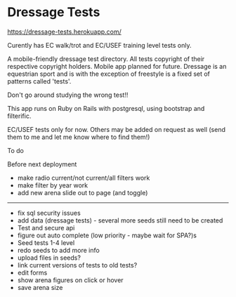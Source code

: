 # Dressage Tests

https://dressage-tests.herokuapp.com/

Curently has EC walk/trot and EC/USEF training level tests only. 

A mobile-friendly dressage test directory. All tests copyright of their respective copyright holders.
Mobile app planned for future. Dressage is an equestrian sport and is with the exception of freestyle is a fixed set of patterns called 'tests'.

Don't go around studying the wrong test!!

This app runs on Ruby on Rails with postgresql, using bootstrap and filterific. 

EC/USEF tests only for now. Others may be added on request as well (send them to me and let me know where to find them!)

To do

Before next deployment
- make radio current/not current/all filters work
- make filter by year work 
- add new arena slide out to page (and toggle)

****

- fix sql security issues
- add data (dressage tests) - several more seeds still need to be created
- Test and secure api
- figure out auto complete (low priority - maybe wait for SPA?)s
- Seed tests 1-4 level
- redo seeds to add more info
- upload files in seeds?
- link current versions of tests to old tests?
- edit forms 
- show arena figures on click or hover 
- save arena size
